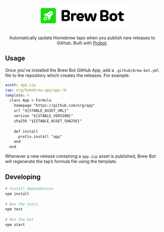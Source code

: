 <h1 align="center">
  <img src="design/logo.svg" alt="Brew Bot Logo" width="300" />
</h1>

<p align="center">Automatically update Homebrew taps when you publish new releases to GitHub. Built with <a href="https://github.com/probot/probot">Probot</a>.</p>

## Usage

Once you’ve installed the Brew Bot GitHub App, add a `.github/brew-bot.yml` file to the repository which creates the releases. For example:

```yml
asset: app.zip
tap: org/homebrew-app/app.rb
template: >
  class App < Formula
    homepage "https://github.com/org/app"
    url "${STABLE_ASSET_URL}"
    version "${STABLE_VERSION}"
    sha256 "${STABLE_ASSET_SHA256}"

    def install
      prefix.install "app"
    end
  end
```

Whenever a new release containing a `app.zip` asset is published, Brew Bot will regenerate the tap’s formula file using the template.

## Developing

```sh
# Install dependencies
npm install

# Run the tests
npm test

# Run the bot
npm start
```
